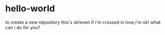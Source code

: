 # hello-world
to create a new repository
this's ok!even if i'm crossed in love,i'm ok!
what can i do for you?
